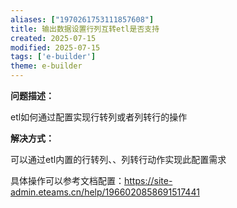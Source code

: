 ```yaml
---
aliases: ["1970261753111857608"]
title: 输出数据设置行列互转etl是否支持
created: 2025-07-15
modified: 2025-07-15
tags: ['e-builder']
theme: e-builder
---
```


**问题描述：**

etl如何通过配置实现行转列或者列转行的操作

**解决方式：**

可以通过etl内置的行转列、、列转行动作实现此配置需求

具体操作可以参考文档配置：https://site-admin.eteams.cn/help/1966020858691517441